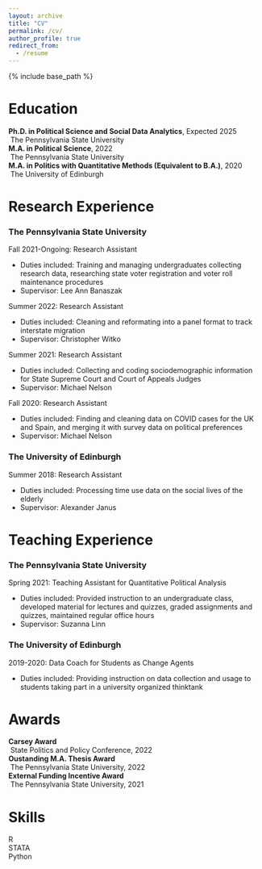 ```yaml
---
layout: archive
title: "CV"
permalink: /cv/
author_profile: true
redirect_from:
  - /resume
---
```


{% include base_path %}

Education
======
**Ph.D. in Political Science and Social Data Analytics**, Expected 2025   
  &nbsp;The Pennsylvania State University<br> 
**M.A. in Political Science**, 2022   
  &nbsp;The Pennsylvania State University<br> 
**M.A. in Politics with Quantitative Methods (Equivalent to B.A.)**, 2020    
  &nbsp;The University of Edinburgh

Research Experience
======
### The Pennsylvania State University
Fall 2021-Ongoing: Research Assistant
  - Duties included: Training and managing undergraduates collecting research data, researching state voter registration and voter roll maintenance procedures
  - Supervisor: Lee Ann Banaszak

Summer 2022: Research Assistant
  + Duties included: Cleaning and reformating into a panel format to track interstate migration
  + Supervisor: Christopher Witko

Summer 2021: Research Assistant
  * Duties included: Collecting and coding sociodemographic information for State Supreme Court and Court of Appeals Judges
  * Supervisor: Michael Nelson

Fall 2020: Research Assistant
  * Duties included: Finding and cleaning data on COVID cases for the UK and Spain, and merging it with survey data on political preferences
  * Supervisor: Michael Nelson

### The University of Edinburgh
Summer 2018: Research Assistant
  * Duties included: Processing time use data on the social lives of the elderly
  * Supervisor: Alexander Janus

Teaching Experience
======
### The Pennsylvania State University
Spring 2021: Teaching Assistant for Quantitative Political Analysis
  * Duties included: Provided instruction to an undergraduate class, developed material for lectures and quizzes, graded assignments and quizzes, maintained regular office hours
  * Supervisor: Suzanna Linn

### The University of Edinburgh
 2019-2020: Data Coach for Students as Change Agents
  * Duties included: Providing instruction on data collection and usage to students taking part in a university organized thinktank
  
Awards
======
 **Carsey Award**<br>
 &nbsp;State Politics and Policy Conference, 2022<br>
 **Oustanding M.A. Thesis Award**<br>
 &nbsp;The Pennsylvania State University, 2022<br>
 **External Funding Incentive Award**<br>
 &nbsp;The Pennsylvania State University, 2021<br>

Skills
======
 R<br>
 STATA<br>
 Python<br>

